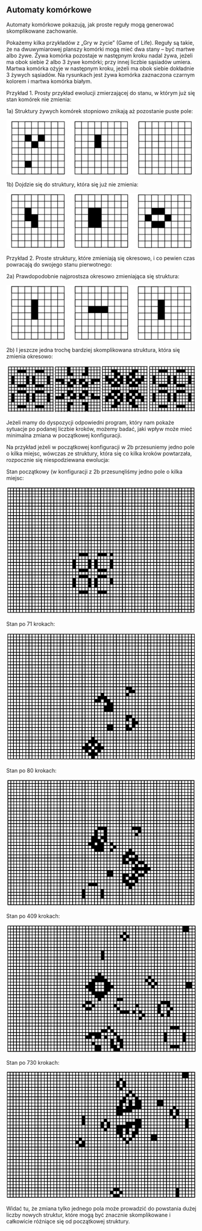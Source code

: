 ## Automaty komórkowe

Automaty komórkowe pokazują, jak proste reguły mogą generować skomplikowane zachowanie.

Pokażemy kilka przykładów z „Gry w życie” (Game of Life).
Reguły są takie, że na dwuwymiarowej planszy komórki mogą mieć dwa stany – być martwe albo żywe.
Żywa komórka pozostaje w następnym kroku nadal żywa, jeżeli ma obok siebie 2 albo 3 żywe komórki;
przy innej liczbie sąsiadów umiera. Martwa komórka ożyje w następnym kroku,
jeżeli ma obok siebie dokładnie 3 żywych sąsiadów.
Na rysunkach jest żywa komórka zaznaczona czarnym kolorem i martwa komórka białym.

Przykład 1. Prosty przykład ewolucji zmierzającej do stanu, w którym już się stan komórek nie zmienia:

1a) Struktury żywych komórek stopniowo znikają aż pozostanie puste pole:

![rysunek1a](../assets/img/obrazekA1a.jpg)

1b) Dojdzie się do struktury, która się już nie zmienia:

![rysunek1b](../assets/img/obrazekA1b.jpg)

Przykład 2. Proste struktury, które zmieniają się okresowo, i co pewien czas powracają do swojego stanu pierwotnego:

2a) Prawdopodobnie najprostsza okresowo zmieniająca się struktura:

![rysunek2a](../assets/img/obrazekA2a.jpg)

2b) I jeszcze jedna trochę bardziej skomplikowana struktura, która się zmienia okresowo:

![rysunek2b](../assets/img/obrazekA2b.jpg)

Jeżeli mamy do dyspozycji odpowiedni program, który nam pokaże sytuacje po podanej liczbie kroków,
możemy badać, jaki wpływ może mieć minimalna zmiana w początkowej konfiguracji.

Na przykład jeżeli w początkowej konfiguracji w 2b przesuniemy jedno pole o kilka miejsc,
wówczas ze struktury, która się co kilka kroków powtarzała, rozpocznie się niespodziewana ewolucja:

Stan początkowy (w konfiguracji z 2b przesunęliśmy jedno pole o kilka miejsc:

![rysunek5a](../assets/img/obrazekA5a.jpg)

Stan po 71 krokach:

![rysunek5b](../assets/img/obrazekA5b.jpg)

Stan po 80 krokach:

![rysunek5c](../assets/img/obrazekA5c.jpg)

Stan po 409 krokach:

![rysunek5d](../assets/img/obrazekA5d.jpg)

Stan po 730 krokach:

![rysunek5f](../assets/img/obrazekA5f.jpg)

Widać tu, że zmiana tylko jednego pola może prowadzić do powstania dużej liczby nowych struktur,
które mogą być znacznie skomplikowane i całkowicie różniące się od początkowej struktury.
